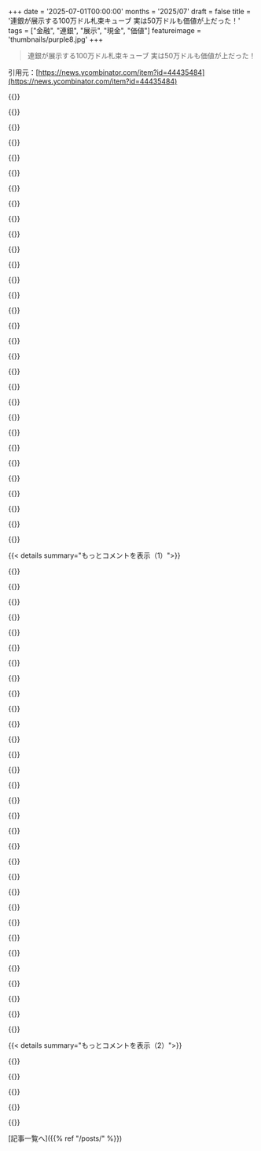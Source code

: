 +++
date = '2025-07-01T00:00:00'
months = '2025/07'
draft = false
title = '連銀が展示する100万ドル札束キューブ 実は50万ドルも価値が上だった！'
tags = ["金融", "連銀", "展示", "現金", "価値"]
featureimage = 'thumbnails/purple8.jpg'
+++

> 連銀が展示する100万ドル札束キューブ 実は50万ドルも価値が上だった！

引用元：[https://news.ycombinator.com/item?id=44435484](https://news.ycombinator.com/item?id=44435484)




{{<matomeQuote body="2014年のRedditの投稿によると、この展示は実際には100万ドル以上なんだって。箱の寸法間違えたらしいけど、そのまま展示して100万ドルって言ってるんだってさ。シカゴ連銀のツアーガイドがソースだよ。<br>https://old.reddit.com/r/pics/comments/2f9sp7/one_million_do..." userName="onionisafruit" createdAt="2025/07/01 18:58:27" color="#785bff">}}




{{<matomeQuote body="このキューブを盗むHeistについて考えると、結論は「大変」。海外で使う手もあるけど、持ち出しとか相手の問題とか。結局、真面目にZoomで「Nothing from my end」って言いながら稼ぐのが一番良いらしいよ。" userName="RajT88" createdAt="2025/07/01 19:14:57" color="">}}




{{<matomeQuote body="さっきZoomで「Nothing from my end」って言ったところだよ。でもまだ百万ドル入ってこないんだけど？この方法、本当かなあ？" userName="takinola" createdAt="2025/07/01 21:02:51" color="">}}




{{<matomeQuote body="稼げるまで時間は人それぞれだよ。君の役職によるんじゃない？" userName="RajT88" createdAt="2025/07/01 21:09:09" color="">}}




{{<matomeQuote body="たった数年（2～3年）働いて150万ドルも貯められる人は、ごくわずか（一桁％）だと思うんだけど。俺の感覚がおかしいかな？" userName="throaway920181" createdAt="2025/07/01 22:21:03" color="">}}




{{<matomeQuote body="「a couple」は2年、「a few」は3〜9年くらいじゃないかな？それなら、もし数年で150万ドル稼ぐなら、年間25万ドルくらい貯めないと無理だよね。" userName="achierius" createdAt="2025/07/01 22:43:53" color="">}}




{{<matomeQuote body="言葉の定義って人によって全然違うから要注意だよね。「couple」は2〜3、「few」は3〜5、「half-dozen」は6、「dozen」は12って感じかな。あと、「this Friday」と「next Friday」の違いとか！" userName="_carbyau_" createdAt="2025/07/01 23:31:23" color="">}}




{{<matomeQuote body="まさに今、「this Friday」と「next Friday」について、夫婦で解釈が違うって気づいたところなんだ！こんなに早くここで話題になっててビックリ。" userName="tobinfekkes" createdAt="2025/07/02 00:10:32" color="">}}




{{<matomeQuote body="「this Friday」は今週の金曜。「next Friday」は常に1週間以上先のこと。もし火曜に「next Friday」って言ったら、10日後の金曜のことだよ。数日後の金曜を「next Friday」って言う人には「え？」ってなるね。" userName="Daneel_" createdAt="2025/07/02 00:29:46" color="">}}




{{<matomeQuote body="「Friday week」って言われたらどうなる？" userName="aspenmayer" createdAt="2025/07/02 00:52:30" color="">}}




{{<matomeQuote body="「Friday week」はね、「2週間後の金曜日」って意味なんだ。<br>例えば火曜日なら、次の金曜日ってこと。俺は「＜day＞ week」って会話で使うけど、もうあまり使われなくなってきてるかな。親と話す時くらいだよ。<br>" userName="Daneel_" createdAt="2025/07/02 01:15:59" color="">}}




{{<matomeQuote body="アメリカ英語のネイティブだけど、これ（Friday week）初めて聞いたよ。TILだわ。<br>" userName="nerdile" createdAt="2025/07/02 02:29:03" color="">}}




{{<matomeQuote body="「Friday week」って、今週の金曜だったり来週の金曜だったりするんじゃない？どうやって区別すんの？言ってる人が意図を分かってるかも怪しいし。<br>「X is deceptively Y」みたいに曖昧。「the dog is deceptively large」とかね。<br>「＜day＞ week」は廃れてるって言うけど、俺はアメリカ英語だけど、イギリスやオーストラリアでよく聞く気がする。fortnightとかと一緒にね。<br>" userName="aspenmayer" createdAt="2025/07/02 01:34:14" color="#ff33a1">}}




{{<matomeQuote body="「Friday week」が今週か来週かって？木曜日のことかもだろ？<br>「Friday week」は意外と曖昧じゃないんだぜ。「今日から金曜日まで数えて、さらに一週間足す」って意味さ。相棒の「Friday coming」は「今日から金曜日まで数える」って意味だよ。<br>" userName="d1sxeyes" createdAt="2025/07/02 04:27:47" color="">}}




{{<matomeQuote body="数に関する曖昧な言葉も忘れずにね。<br>several＝5～10<br>handful＝10～20<br>俺は金物屋で働いてたから、いつも確認する。「あれ2つ取って」って言われたら「2個でいい？いくつか多めにいる？」ってね。<br>俺にとっては「couple」は3～5個で、2個じゃないんだ。「2個」って言うなら「two」ってそのまま言うな。<br>" userName="Daneel_" createdAt="2025/07/02 00:25:51" color="">}}




{{<matomeQuote body="100万ドルの現金と組み立てる労力がいるアート作品なのに、請負業者に新しい箱作らせないとかあり得る？<br>そいつどんだけ高かったんだよ。<br>" userName="viccis" createdAt="2025/07/01 19:16:59" color="#38d3d3">}}




{{<matomeQuote body="コモンウェルス諸国じゃ割と普通に使われる表現だよ。<br>「Next Friday」はたまに紛らわしすぎるんだ。相手と同じ意味で使ってるか確信持てないしね。<br>今週の金曜（一番近い金曜）なのか、それとも「Friday Week」（つまり来週の金曜）なのか。<br>" userName="antod" createdAt="2025/07/02 04:16:36" color="">}}




{{<matomeQuote body="「Friday week」が紛らわしくないって？いやいや、普通は何の意味も通じなくて、あんたが発作でも起こしたかと思われるだけだよ。<br>意味がゼロなのは、意味が二つあるよりマシじゃないだろ。<br>本当に紛らわしくないのは「8日の金曜日」だよ。<br>" userName="thaumasiotes" createdAt="2025/07/02 05:11:46" color="#ff33a1">}}




{{<matomeQuote body="これ（Friday week）聞くたびに、初めて聞いた時みたいに戸惑うんだ。文法間違いみたいに聞こえて、頭が混乱する。<br>まるでアイデアが魚で釣り糸を引いてる感じだけど、文法がちゃんとしてないから糸が切れないように緊張できないんだ。この魚の話が役立つか分かんないけど、言葉遊びでこの変な感覚を説明できることに気づいたんだ。<br>" userName="aspenmayer" createdAt="2025/07/02 03:25:07" color="#ff5733">}}




{{<matomeQuote body="僕もそうだよ。LLMが見つけてくれたんだ。<br>君が見つけなくて良かったよ、おかげで素晴らしい投稿になったからね。" userName="onionisafruit" createdAt="2025/07/01 19:24:32" color="">}}




{{<matomeQuote body="’half ten’を’ten thirty’って言うみたいなもんだね。言葉が抜けてるんだ、’half past ten’とか’friday next week’みたいにね。" userName="myself248" createdAt="2025/07/02 04:43:01" color="">}}




{{<matomeQuote body="この’Friday week’の議論は、みんながすれ違ってるのかもしれないね。<br>イディオム（idiom）だから、知ってる文化圏の人には明確だけど、知らない人には分からないんだ。<br>分からなくても間違いじゃないし、無理に使う必要もないってことだよ。" userName="retsibsi" createdAt="2025/07/02 06:00:58" color="">}}




{{<matomeQuote body="昔シカゴのオートショーで、VWに詰まったビール缶の数を当てるコンテストがあったんだ。叔父がトレーの数を数えて正確に当てて優勝したよ。ずっとビール飲んでた人だから、勝つのにふさわしかったかもね。<br>追記：叔父はアルコール依存症だったんだ。勝てたのは良かったけど、彼にとって良いことだったかは分からないな。" userName="tasty_freeze" createdAt="2025/07/01 23:45:12" color="">}}




{{<matomeQuote body="昔Seattleの会社でM&M’sが詰まった花瓶の数を当てるコンテストがあったんだ。Blenderで花瓶の3Dモデル作って、Pythonで体積計算して、M&M’sの平均体積で割って数を推測したよ。結果は半分くらいズレてたんだけど、再カウントしたら俺が一番近かったんだ。" userName="beaugunderson" createdAt="2025/07/02 23:25:23" color="">}}




{{<matomeQuote body="真ん中は空洞だったり、丸めた新聞紙だったりするんじゃないかな？展示デザイナーが計算間違えたか、単に見た目を良くするために大きなキューブにしたのかもね。監査は厳しいはずだから、実際に展示されてる札は100万ドルだけだと思うよ。1ドルの札1万ドル分で試してみると検証できそうだね。面白い観察だし、検証プログラムもクールだよ。" userName="mrandish" createdAt="2025/07/01 17:35:37" color="#ff5733">}}




{{<matomeQuote body="机の上に置いた札束で計算したせいで、上の重みで圧縮されるのを考慮してなかったのかも。連銀は使う予定のない現金なら簡単に追加できるんじゃない？でも、ケース作り直すより50万ドル追加する方が安いってのは変な気もするね。" userName="ggreer" createdAt="2025/07/01 18:10:42" color="#45d325">}}




{{<matomeQuote body="紙幣の価値は紙のコストじゃなくて額面だよ。外側だけ本物で、中はただの紙とか裁断済みの札かもしれないね。会計でどうとでもなるんじゃないかな。" userName="grogenaut" createdAt="2025/07/01 19:04:54" color="">}}




{{<matomeQuote body="連銀は現金を取得するんじゃなくて、創造するんだよ。米ドルの紙幣は連銀の負債だけど、連銀自身が持ってる時はその概念は成り立たないんだ。" userName="lxgr" createdAt="2025/07/01 19:42:10" color="">}}




{{<matomeQuote body="いや、複式簿記システムでは1ドル作るごとに同じ価値の負債を計上する必要があるんだよ。それに、100万ドルって予算なら、正確に100万ドルであるべきでそれ以上でも以下でもないはずだよ。" userName="meta_ai_x" createdAt="2025/07/01 19:45:40" color="">}}




{{<matomeQuote body="連銀は監査が厳しいから、申請通りの金額しか出さないはずだよ。でもさ、キューブに必要な金額を計算して1.5M申請したとか、1M入れてから500k追加申請したとか、そういう可能性もあるかもね。" userName="gpm" createdAt="2025/07/01 18:07:23" color="">}}




{{< details summary="もっとコメントを表示（1）">}}

{{<matomeQuote body="予算の50%オーバーとかありえないって！展示デザインのプロはそんなことしないよ。この業界はちゃんとエコシステムがあって、予算や納期を守るのが超大事なんだ。特に今回の展示は中身が現金だからね？高価だし、保険や警備費用もかかる。そんな費用も予算に入ってるはずなのに、勝手に50%も増やしたら保険料も上がるし、絶対そんなことしないよ。" userName="mrandish" createdAt="2025/07/01 18:32:16" color="#ff33a1">}}




{{<matomeQuote body="こんな技術的な理由をいちいち説明する意味ある？それより、連邦政府のお金の扱い方のアナロジーとして使った方が分かりやすいんじゃないの。" userName="ninetyninenine" createdAt="2025/07/01 17:57:20" color="">}}




{{<matomeQuote body="実はアメリカの1セントと5セントコイン以外は、長持ちするから紙幣より安上がりなんだ。1ドル紙幣やめて1ドルコインにすれば、政府はもっと得するのにね。でも、古い習慣ってなかなか変わらないよね。" userName="eloisant" createdAt="2025/07/01 22:12:31" color="">}}




{{<matomeQuote body="でも連銀がお金作ってるんでしょ？彼らにとってお金って「コスト」かかるわけ？自分たちで作ってるんだし！" userName="roywiggins" createdAt="2025/07/01 18:43:39" color="">}}




{{<matomeQuote body="いや、技術的な理由を説明する意味はあるよ。正しいと思うことの「たぶんこうだろう」っていう確率をちゃんと考えるために大事なんだ。政府の金の使い方の「アナロジー」として使うのはいいけど、もし本当はお金の扱いは正確で、計算だけちょっと間違えたとしたら、そっちの方が全然マシな間違いでしょ。自分の言いたい「アナロジー」のために他の可能性を無視するのは、ただの確証バイアスだよ。" userName="whatevertrevor" createdAt="2025/07/01 18:09:41" color="#ff5c5c">}}




{{<matomeQuote body="半分冗談だけどね。うん、あなたの言いたいことは分かるよ。でも、俺としてはアナロジーの方が大事なんだよね。" userName="ninetyninenine" createdAt="2025/07/01 18:12:47" color="">}}




{{<matomeQuote body="分かるよ。それならOK、別に文句ないよ。でもさ、今の世の中にあふれてる何気ない皮肉（シニシズム）って、先に信用をなくさせて、それがまた皮肉を呼ぶっていう悪循環（自己強化サイクル）を作ってる気がするんだよね。" userName="whatevertrevor" createdAt="2025/07/01 18:36:58" color="">}}




{{<matomeQuote body="君の考えでは、連邦準備制度がドル紙幣を印刷する時って、会計上どうなってるの？<br>そのやり方に対する君の理解は、マネーサプライの概念と合ってないと思うな。" userName="NovemberWhiskey" createdAt="2025/07/01 20:15:39" color="#45d325">}}




{{<matomeQuote body="あの紙幣は、使用済みのお金の廃棄プロセスを通ってないと思うな。<br>100万ドルをそのまま現金で持っておく方がずっと簡単なんだよ。月に5000ドルくらいの利息の損はあるけど、銀行ならそれくらい払えるでしょ。" userName="deepsun" createdAt="2025/07/01 18:44:29" color="#38d3d3">}}




{{<matomeQuote body="どういうこと？<br>そこにあるお金は使えるんでしょ？" userName="dyauspitr" createdAt="2025/07/01 20:43:15" color="">}}




{{<matomeQuote body="ペニーの製造コストが額面より高いって言うと、すぐ「もう作るな」って言う人がいるけど、その考えはよく分からないな。<br>1枚のコインは何回も取引に使えるし、製造コストは額面じゃなくて、経済全体で流通させる価値と比べて考えるべきだよ。<br>高品質で長持ちするなら、コストが高くても価値はあるかもね。<br>素材価値が額面を超えるのは問題だけど。<br>ペニーがダメなのは製造コストじゃなくて、扱う手間（レジで数えるとか）が高すぎるからだよ。<br>スーパーみたいに取引額が大きいと、ペニーを扱うコストが見合わないんだ。" userName="jameshart" createdAt="2025/07/01 23:57:52" color="">}}




{{<matomeQuote body="なんでそう思うわけ？俺は行ってないけど、写真に写ってる看板には「100万ドルってどんな見た目か考えたことある？もう考えなくていいよ、目の前で見れるから！」って書いてあるだけだよ。<br><br>これが有効なお札だっては言ってないし、示唆もしてない。ただ100万ドルが「どんな見た目か」見れるようにしたいだけ。厚さとか額面が合ってる偽札を使った可能性だって十分ある。それでも看板の説明は満たしてるもん。せめて流通から外された本物を使ってたらいいけど、期待はできないね。どうせこれは単なる「スタント」だし。1ドルのコインなら見た目全然違うし、20ドル札や100ドル札でも違うわけだから。" userName="tharkun__" createdAt="2025/07/01 21:03:01" color="#785bff">}}




{{<matomeQuote body="本物のお金が入ってる可能性はすごく低いと思うな。たぶん本物「っぽい」お札で、製造ラインから早く取り出されてセキュリティ機能がないとか、単なる小道具じゃない？ガラス越しじゃ印刷やセキュリティ機能を確認できないしね。本物を使うメリットはほとんどないし、デメリットはたくさんあるよ。例えば、キューブが壊れて修理や作り直しが必要になった場合、本物だと監視下で空にしてお札を数えないといけないけど、偽物ならそのまま業者に送れるし、戻ってきたときに足りなければ偽札を補充すればいいんだから。" userName="Nextgrid" createdAt="2025/07/01 23:29:36" color="#38d3d3">}}




{{<matomeQuote body="そうそう、現金で四角に積んでから測って、その寸法で箱を作ったわけないよね。先に適当な計算で箱を作って、サイズが大きすぎる場合に備えて、必要なら中に段ボール箱とか詰めてスペースを調整したはずだよ。" userName="quantadev" createdAt="2025/07/01 17:57:21" color="">}}




{{<matomeQuote body="このサイトによるとね：https://home.treasury.gov/services/currency-and-coins<br>＞ ”U.S currency is produced by the Bureau of Engraving and Printing and U.S. coins are produced by the U.S. Mint. Both organizations are bureaus of the U.S. Department of the Treasury.”<br>たとえこれがU.S. Mintの敷地内での展示だったとしても、君の推測は現実世界の仕組みを考慮してないよ。こういう公共の展示スペースを企画、作成、運営する人たちは、博物館や部署、企業を代表する普通の従業員で、施設管理のキャリアを持つ中間管理職に報告してるんだ。専門家じゃないけど、U.S. Mintの敷地なら、展示されてるお札は技術的に「引退した」（または流通から外された）ものだと思う。Federal Reserveは準政府組織だから、このお札が同様に引退したものなのか、単に現金としてバランスシートに載せてるのかは推測できないけどね。どっちにしても、現実世界の仕組みから考えると、この現金のコストはチケット係、警備員、清掃員の給与と並んで、監査された予算で非常に精密に追跡され、計上されてることはほぼ間違いないよ。" userName="mrandish" createdAt="2025/07/01 18:54:20" color="#ff5c5c">}}




{{<matomeQuote body="全てのコメントが、記事の結論が正しいと仮定してるのが面白いね。俺は、あれは正確に100万ドル（数パーセントの誤差はあっても）で、詰め方が均一じゃないだけだと思うんだ。主張されてるより50万ドルも多く箱に入ってるなんて、そんなひどい失敗をするなんて極めてありえないよ。" userName="goodcanadian" createdAt="2025/07/01 17:53:14" color="#38d3d3">}}




{{<matomeQuote body="追加の50万ドルに対する会計処理がずさんだったとか、アーティストが昔のお札をフィラーとしてもう50万ドル気軽に追加で要求できたとか、たくさんのコメントがそう仮定してるのも面白いね。連銀はこういうことにはめちゃくちゃ厳密だよ。数百万ドルで気楽に遊んでる奴らじゃないんだ。退役したお札でさえ、破壊されるまで徹底的に監視され追跡されてるんだよ。" userName="Aurornis" createdAt="2025/07/01 18:30:25" color="#ff5c5c">}}




{{<matomeQuote body="デンマークのアーティストが、似たような精神のアートワークのためにすごく多額の現金をもらったんだけど、それを「金持って逃げろ」と名付けて、額縁だけの空の作品を展示したんだ。" userName="wodenokoto" createdAt="2025/07/01 19:13:19" color="">}}




{{<matomeQuote body="このアート作品「Take the Money and Run」について、Wikipediaの記事これだよ。<br>https://en.wikipedia.org/wiki/Take_the_Money_and_Run_(artwor..." userName="ZYbCRq22HbJ2y7" createdAt="2025/07/01 20:06:11" color="">}}




{{<matomeQuote body="彼って、美術館に訴えられて結局お金返さなきゃいけなくなったんじゃなかったっけ？" userName="nemomarx" createdAt="2025/07/01 19:43:14" color="">}}




{{<matomeQuote body="まあ、そんな感じかな。なんか第三者の人が代わりに払ってくれたらしいよ。" userName="slumberlust" createdAt="2025/07/02 05:16:23" color="">}}




{{<matomeQuote body="どういうところが不均一なの？もし真ん中がごちゃごちゃで半分くらい空気だとしても、それでも全然ダメじゃん。記事にあった「くしゃくしゃの新聞紙」とそんな変わらないよ。だから「なんかおかしい」って結論は、どっちみち正しいと思うけどね。" userName="Dylan16807" createdAt="2025/07/01 19:32:04" color="#ff5733">}}




{{<matomeQuote body="この件に関する他のコメントは、これ見てみて。<br>https://news.ycombinator.com/item?id=44437004" userName="hk__2" createdAt="2025/07/01 19:33:02" color="">}}




{{<matomeQuote body="確かめるには、もうそいつをぶっ壊して全部数えるしかないっしょ。" userName="jolt42" createdAt="2025/07/01 18:10:00" color="">}}




{{<matomeQuote body="この超重要な問題解決のために、DOGE（ドージコインのことかな？）のメンバー全員をすぐ派遣すべきだな。冗談だけどね。" userName="burnt-resistor" createdAt="2025/07/01 22:45:57" color="">}}




{{<matomeQuote body="ところで、フォートノックスの監査って結局どうなったんだっけ？" userName="BLKNSLVR" createdAt="2025/07/02 00:19:18" color="">}}




{{<matomeQuote body="ていうか、そもそもマジで100万ドル入れる必要あるの？計算でサイズ決めたら、透明な部分隠せばいいじゃん。中に何か入れるなんて、完璧に正確に入れるとか、全く意味ないと思うんだけど。" userName="OJFord" createdAt="2025/07/01 22:19:57" color="#ff5c5c">}}




{{<matomeQuote body="「100万ドルってどんな感じ？」って展示コンセプトに合ってないね。100万ドル札作って壁に貼るだけでよかったんじゃん？" userName="conductr" createdAt="2025/07/02 04:07:10" color="">}}




{{<matomeQuote body="実際の100万ドルの立方体サイズが計算上もっと小さいってのは説得力あるね。筆者は50万ドル分じゃなくて隙間があるのかもって言ってるけど、それは100万ドルの正しいサイズじゃないって問題の解決になってないよ。" userName="jjk166" createdAt="2025/07/01 21:33:06" color="">}}




{{<matomeQuote body="だとしたらさ、まずお金を積んでサイズ測って、それにぴったりの箱を作ったって考えなきゃいけないね。" userName="c249709" createdAt="2025/07/01 17:57:20" color="">}}

{{</details>}}




{{< details summary="もっとコメントを表示（2）">}}

{{<matomeQuote body="The Fedは、すべての紙幣をちゃんと管理してるよ。有効な全紙幣のシリアル番号をデータベースで持ってるんだ。シリアル番号が入力されないとお金は有効じゃないし、銀行は紙幣を受け取ったらシリアルを確認しなきゃいけない。もしなかったら、有効なものと交換するんだって。" userName="jedberg" createdAt="2025/07/01 18:34:00" color="#ff5733">}}




{{<matomeQuote body="20年前、プライバシーなんて気にしてなかった頃に、偽札対策で似たシステムを考えたことがあるんだ。スキャンしてシリアルをDBにアップロード。もし別の場所で飛行機より早く登録されてたら両方調査。偽札やUS mint以外だったら拒否。有効な紙幣も引っかかる副作用もあるけど、回避できる。偽造難しくなるし、技術コストもかからないと思うよ。" userName="gosub100" createdAt="2025/07/01 19:06:22" color="">}}




{{<matomeQuote body="問題はさ、全通貨のごく一部だけが物理的な紙幣だってこと。だからいくら追跡したって、全体の通貨供給量にはほとんど影響しないんだよね :p" userName="bboygravity" createdAt="2025/07/01 19:10:46" color="">}}




{{<matomeQuote body="Washington DCのMintをツアーした時に学んだよ。でもどこかにウェブページがあると思うな。" userName="jedberg" createdAt="2025/07/01 18:43:57" color="">}}

{{</details>}}



[記事一覧へ]({{% ref "/posts/" %}})

